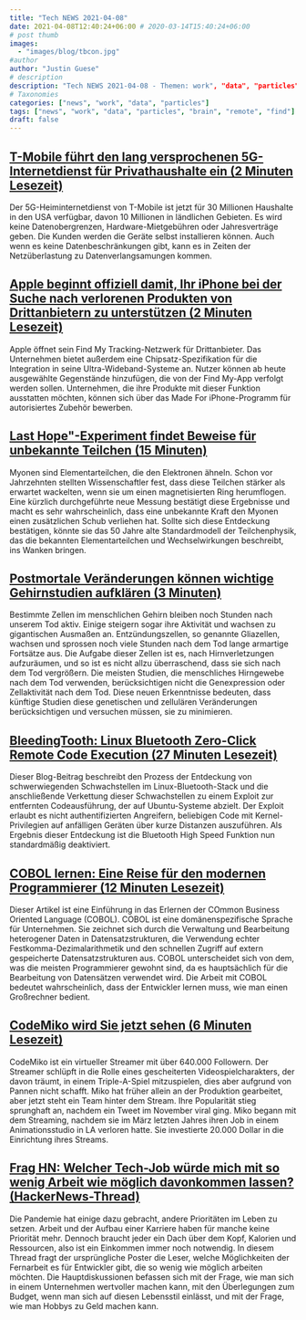 ```yaml
---
title: "Tech NEWS 2021-04-08"
date: 2021-04-08T12:40:24+06:00 # 2020-03-14T15:40:24+06:00
# post thumb
images:
  - "images/blog/tbcon.jpg"
#author
author: "Justin Guese"
# description
description: "Tech NEWS 2021-04-08 - Themen: work", "data", "particles"
# Taxonomies
categories: ["news", "work", "data", "particles"]
tags: ["news", "work", "data", "particles", "brain", "remote", "find"]
draft: false
---
```


## [T-Mobile führt den lang versprochenen 5G-Internetdienst für Privathaushalte ein (2 Minuten Lesezeit)](https://www.theverge.com/2021/4/7/22312155/t-mobile-5g-home-internet-wireless-broadband)

 Der 5G-Heiminternetdienst von T-Mobile ist jetzt für 30 Millionen Haushalte in den USA verfügbar, davon 10 Millionen in ländlichen Gebieten. Es wird keine Datenobergrenzen, Hardware-Mietgebühren oder Jahresverträge geben. Die Kunden werden die Geräte selbst installieren können. Auch wenn es keine Datenbeschränkungen gibt, kann es in Zeiten der Netzüberlastung zu Datenverlangsamungen kommen.

## [Apple beginnt offiziell damit, Ihr iPhone bei der Suche nach verlorenen Produkten von Drittanbietern zu unterstützen (2 Minuten Lesezeit)](https://www.theverge.com/2021/4/7/22372016/apple-find-my-bluetooth-tracking-iphone-network-third-party-vanmoof-belkin-chipolo-uwb)

 Apple öffnet sein Find My Tracking-Netzwerk für Drittanbieter. Das Unternehmen bietet außerdem eine Chipsatz-Spezifikation für die Integration in seine Ultra-Wideband-Systeme an. Nutzer können ab heute ausgewählte Gegenstände hinzufügen, die von der Find My-App verfolgt werden sollen. Unternehmen, die ihre Produkte mit dieser Funktion ausstatten möchten, können sich über das Made For iPhone-Programm für autorisiertes Zubehör bewerben.

## [Last Hope"-Experiment findet Beweise für unbekannte Teilchen (15 Minuten)](https://www.quantamagazine.org/muon-g-2-experiment-at-fermilab-finds-hint-of-new-particles-20210407/)

 Myonen sind Elementarteilchen, die den Elektronen ähneln. Schon vor Jahrzehnten stellten Wissenschaftler fest, dass diese Teilchen stärker als erwartet wackelten, wenn sie um einen magnetisierten Ring herumflogen. Eine kürzlich durchgeführte neue Messung bestätigt diese Ergebnisse und macht es sehr wahrscheinlich, dass eine unbekannte Kraft den Myonen einen zusätzlichen Schub verliehen hat. Sollte sich diese Entdeckung bestätigen, könnte sie das 50 Jahre alte Standardmodell der Teilchenphysik, das die bekannten Elementarteilchen und Wechselwirkungen beschreibt, ins Wanken bringen.

## [Postmortale Veränderungen können wichtige Gehirnstudien aufklären (3 Minuten)](https://www.sciencedaily.com/releases/2021/03/210323131230.htm)

 Bestimmte Zellen im menschlichen Gehirn bleiben noch Stunden nach unserem Tod aktiv. Einige steigern sogar ihre Aktivität und wachsen zu gigantischen Ausmaßen an. Entzündungszellen, so genannte Gliazellen, wachsen und sprossen noch viele Stunden nach dem Tod lange armartige Fortsätze aus. Die Aufgabe dieser Zellen ist es, nach Hirnverletzungen aufzuräumen, und so ist es nicht allzu überraschend, dass sie sich nach dem Tod vergrößern. Die meisten Studien, die menschliches Hirngewebe nach dem Tod verwenden, berücksichtigen nicht die Genexpression oder Zellaktivität nach dem Tod. Diese neuen Erkenntnisse bedeuten, dass künftige Studien diese genetischen und zellulären Veränderungen berücksichtigen und versuchen müssen, sie zu minimieren.

## [BleedingTooth: Linux Bluetooth Zero-Click Remote Code Execution (27 Minuten Lesezeit)](https://google.github.io/security-research/pocs/linux/bleedingtooth/writeup.html)

 Dieser Blog-Beitrag beschreibt den Prozess der Entdeckung von schwerwiegenden Schwachstellen im Linux-Bluetooth-Stack und die anschließende Verkettung dieser Schwachstellen zu einem Exploit zur entfernten Codeausführung, der auf Ubuntu-Systeme abzielt. Der Exploit erlaubt es nicht authentifizierten Angreifern, beliebigen Code mit Kernel-Privilegien auf anfälligen Geräten über kurze Distanzen auszuführen. Als Ergebnis dieser Entdeckung ist die Bluetooth High Speed Funktion nun standardmäßig deaktiviert.

## [COBOL lernen: Eine Reise für den modernen Programmierer (12 Minuten Lesezeit)](https://monadical.com/posts/cobol.html)

 Dieser Artikel ist eine Einführung in das Erlernen der COmmon Business Oriented Language (COBOL). COBOL ist eine domänenspezifische Sprache für Unternehmen. Sie zeichnet sich durch die Verwaltung und Bearbeitung heterogener Daten in Datensatzstrukturen, die Verwendung echter Festkomma-Dezimalarithmetik und den schnellen Zugriff auf extern gespeicherte Datensatzstrukturen aus. COBOL unterscheidet sich von dem, was die meisten Programmierer gewohnt sind, da es hauptsächlich für die Bearbeitung von Datensätzen verwendet wird. Die Arbeit mit COBOL bedeutet wahrscheinlich, dass der Entwickler lernen muss, wie man einen Großrechner bedient.

## [CodeMiko wird Sie jetzt sehen (6 Minuten Lesezeit)](https://www.theverge.com/22370260/codemiko-twitch-interview-stream-technician)

 CodeMiko ist ein virtueller Streamer mit über 640.000 Followern. Der Streamer schlüpft in die Rolle eines gescheiterten Videospielcharakters, der davon träumt, in einem Triple-A-Spiel mitzuspielen, dies aber aufgrund von Pannen nicht schafft. Miko hat früher allein an der Produktion gearbeitet, aber jetzt steht ein Team hinter dem Stream. Ihre Popularität stieg sprunghaft an, nachdem ein Tweet im November viral ging. Miko begann mit dem Streaming, nachdem sie im März letzten Jahres ihren Job in einem Animationsstudio in LA verloren hatte. Sie investierte 20.000 Dollar in die Einrichtung ihres Streams.

## [Frag HN: Welcher Tech-Job würde mich mit so wenig Arbeit wie möglich davonkommen lassen? (HackerNews-Thread)](https://news.ycombinator.com/item?id=26721951&utm_source=tldrnewsletter/1/01000178b0f58f28-6b149772-923e-4ed6-a9b3-7e18af4fa2f0-000000/tK7ZT1dh6USfFbwPwfLA_iUrPXqfByjfiO5axKjauHc=188)

 Die Pandemie hat einige dazu gebracht, andere Prioritäten im Leben zu setzen. Arbeit und der Aufbau einer Karriere haben für manche keine Priorität mehr. Dennoch braucht jeder ein Dach über dem Kopf, Kalorien und Ressourcen, also ist ein Einkommen immer noch notwendig. In diesem Thread fragt der ursprüngliche Poster die Leser, welche Möglichkeiten der Fernarbeit es für Entwickler gibt, die so wenig wie möglich arbeiten möchten. Die Hauptdiskussionen befassen sich mit der Frage, wie man sich in einem Unternehmen wertvoller machen kann, mit den Überlegungen zum Budget, wenn man sich auf diesen Lebensstil einlässt, und mit der Frage, wie man Hobbys zu Geld machen kann.


